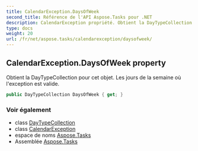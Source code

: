 ```yaml
---
title: CalendarException.DaysOfWeek
second_title: Référence de l'API Aspose.Tasks pour .NET
description: CalendarException propriété. Obtient la DayTypeCollection pour cet objet. Les jours de la semaine où lexception est valide.
type: docs
weight: 20
url: /fr/net/aspose.tasks/calendarexception/daysofweek/
---
```

## CalendarException.DaysOfWeek property

Obtient la DayTypeCollection pour cet objet. Les jours de la semaine où l'exception est valide.

```csharp
public DayTypeCollection DaysOfWeek { get; }
```

### Voir également

* class [DayTypeCollection](../../daytypecollection/)
* class [CalendarException](../)
* espace de noms [Aspose.Tasks](../../calendarexception/)
* Assemblée [Aspose.Tasks](../../../)


